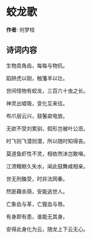# 蛟龙歌

**作者**: 何梦桂

## 诗词内容

生物具角齿，每每与物抗。

蹈阱虎以刚，触籓羊以壮。

世间怪物有蛟龙，三百六十虫之长。

神灵出嘘吸，变化互来往。

布爪层云兴，鼓鬐歘电放。

无欲不受刘累驯，假形岂被叶公诳。

时飞则飞潜则潜，所以随时知得丧。

莫道鱼虾性不灵，相依喣沫岂敢嗔。

江𣸣鳣鲸久失水，闻此鼓舞咸相亲。

世无刑醢受，时非法网秦。

然匪藉余荫，安能逃世人。

亡象齿与革，亡猩血与唇。

有身即有患，谁能无其身。

安得此身化为云，随龙上下云无心。

